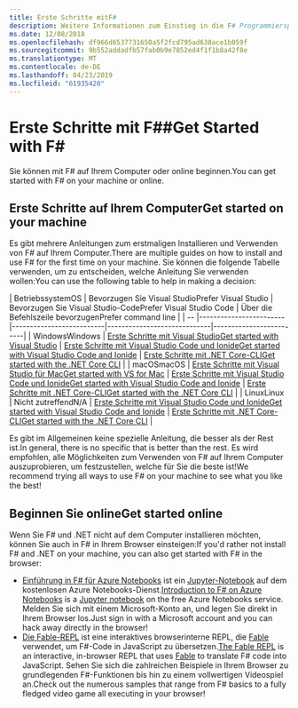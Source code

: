 ```yaml
---
title: Erste Schritte mitF#
description: Weitere Informationen zum Einstieg in die F# Programmiersprache.
ms.date: 12/08/2018
ms.openlocfilehash: df966d6537731650a5f2fcd795ad638ace1b059f
ms.sourcegitcommit: 9b552addadfb57fab0b9e7852ed4f1f1b8a42f8e
ms.translationtype: MT
ms.contentlocale: de-DE
ms.lasthandoff: 04/23/2019
ms.locfileid: "61935420"
---
```

# <a name="get-started-with-f"></a><span data-ttu-id="27927-103">Erste Schritte mit F#\#</span><span class="sxs-lookup"><span data-stu-id="27927-103">Get Started with F\#</span></span>

<span data-ttu-id="27927-104">Sie können mit F# auf Ihrem Computer oder online beginnen.</span><span class="sxs-lookup"><span data-stu-id="27927-104">You can get started with F# on your machine or online.</span></span>

## <a name="get-started-on-your-machine"></a><span data-ttu-id="27927-105">Erste Schritte auf Ihrem Computer</span><span class="sxs-lookup"><span data-stu-id="27927-105">Get started on your machine</span></span>

<span data-ttu-id="27927-106">Es gibt mehrere Anleitungen zum erstmaligen Installieren und Verwenden von F# auf Ihrem Computer.</span><span class="sxs-lookup"><span data-stu-id="27927-106">There are multiple guides on how to install and use F# for the first time on your machine.</span></span>  <span data-ttu-id="27927-107">Sie können die folgende Tabelle verwenden, um zu entscheiden, welche Anleitung Sie verwenden wollen:</span><span class="sxs-lookup"><span data-stu-id="27927-107">You can use the following table to help in making a decision:</span></span>

| <span data-ttu-id="27927-108">Betriebssystem</span><span class="sxs-lookup"><span data-stu-id="27927-108">OS</span></span> | <span data-ttu-id="27927-109">Bevorzugen Sie Visual Studio</span><span class="sxs-lookup"><span data-stu-id="27927-109">Prefer Visual Studio</span></span> | <span data-ttu-id="27927-110">Bevorzugen Sie Visual Studio-Code</span><span class="sxs-lookup"><span data-stu-id="27927-110">Prefer Visual Studio Code</span></span> | <span data-ttu-id="27927-111">Über die Befehlszeile bevorzugen</span><span class="sxs-lookup"><span data-stu-id="27927-111">Prefer command line</span></span> |
| -- |------------------------|--------------------------|-----------------------------|-------------------------|
| <span data-ttu-id="27927-112">Windows</span><span class="sxs-lookup"><span data-stu-id="27927-112">Windows</span></span> | [<span data-ttu-id="27927-113">Erste Schritte mit Visual Studio</span><span class="sxs-lookup"><span data-stu-id="27927-113">Get started with Visual Studio</span></span>](get-started-visual-studio.md) | [<span data-ttu-id="27927-114">Erste Schritte mit Visual Studio Code und Ionide</span><span class="sxs-lookup"><span data-stu-id="27927-114">Get started with Visual Studio Code and Ionide</span></span>](get-started-vscode.md) | [<span data-ttu-id="27927-115">Erste Schritte mit .NET Core-CLI</span><span class="sxs-lookup"><span data-stu-id="27927-115">Get started with the .NET Core CLI</span></span>](get-started-command-line.md) |
| <span data-ttu-id="27927-116">macOS</span><span class="sxs-lookup"><span data-stu-id="27927-116">macOS</span></span> | [<span data-ttu-id="27927-117">Erste Schritte mit Visual Studio für Mac</span><span class="sxs-lookup"><span data-stu-id="27927-117">Get started with VS for Mac</span></span>](get-started-with-visual-studio-for-mac.md) | [<span data-ttu-id="27927-118">Erste Schritte mit Visual Studio Code und Ionide</span><span class="sxs-lookup"><span data-stu-id="27927-118">Get started with Visual Studio Code and Ionide</span></span>](get-started-vscode.md) | [<span data-ttu-id="27927-119">Erste Schritte mit .NET Core-CLI</span><span class="sxs-lookup"><span data-stu-id="27927-119">Get started with the .NET Core CLI</span></span>](get-started-command-line.md) |
| <span data-ttu-id="27927-120">Linux</span><span class="sxs-lookup"><span data-stu-id="27927-120">Linux</span></span> | <span data-ttu-id="27927-121">Nicht zutreffend</span><span class="sxs-lookup"><span data-stu-id="27927-121">N/A</span></span> | [<span data-ttu-id="27927-122">Erste Schritte mit Visual Studio Code und Ionide</span><span class="sxs-lookup"><span data-stu-id="27927-122">Get started with Visual Studio Code and Ionide</span></span>](get-started-vscode.md) | [<span data-ttu-id="27927-123">Erste Schritte mit .NET Core-CLI</span><span class="sxs-lookup"><span data-stu-id="27927-123">Get started with the .NET Core CLI</span></span>](get-started-command-line.md) |

<span data-ttu-id="27927-124">Es gibt im Allgemeinen keine spezielle Anleitung, die besser als der Rest ist.</span><span class="sxs-lookup"><span data-stu-id="27927-124">In general, there is no specific that is better than the rest.</span></span> <span data-ttu-id="27927-125">Es wird empfohlen, alle Möglichkeiten zum Verwenden von F# auf Ihrem Computer auszuprobieren, um festzustellen, welche für Sie die beste ist!</span><span class="sxs-lookup"><span data-stu-id="27927-125">We recommend trying all ways to use F# on your machine to see what you like the best!</span></span>

## <a name="get-started-online"></a><span data-ttu-id="27927-126">Beginnen Sie online</span><span class="sxs-lookup"><span data-stu-id="27927-126">Get started online</span></span>

<span data-ttu-id="27927-127">Wenn Sie F# und .NET nicht auf dem Computer installieren möchten, können Sie auch in F# in Ihrem Browser einsteigen:</span><span class="sxs-lookup"><span data-stu-id="27927-127">If you'd rather not install F# and .NET on your machine, you can also get started with F# in the browser:</span></span>

* <span data-ttu-id="27927-128">[Einführung in F# für Azure Notebooks](https://notebooks.azure.com/Microsoft/projects/2018-Intro-FSharp/html/Introduction%20to%20FSharp.ipynb) ist ein [Jupyter-Notebook](https://jupyter.org/) auf dem kostenlosen Azure Notebooks-Dienst.</span><span class="sxs-lookup"><span data-stu-id="27927-128">[Introduction to F# on Azure Notebooks](https://notebooks.azure.com/Microsoft/projects/2018-Intro-FSharp/html/Introduction%20to%20FSharp.ipynb) is a [Jupyter notebook](https://jupyter.org/) on the free Azure Notebooks service.</span></span> <span data-ttu-id="27927-129">Melden Sie sich mit einem Microsoft-Konto an, und legen Sie direkt in Ihrem Browser los.</span><span class="sxs-lookup"><span data-stu-id="27927-129">Just sign in with a Microsoft account and you can hack away directly in the browser!</span></span>
* <span data-ttu-id="27927-130">[Die Fable-REPL](https://fable.io/repl/) ist eine interaktives browserinterne REPL, die [Fable](https://fable.io/) verwendet, um F#-Code in JavaScript zu übersetzen.</span><span class="sxs-lookup"><span data-stu-id="27927-130">[The Fable REPL](https://fable.io/repl/) is an interactive, in-browser REPL that uses [Fable](https://fable.io/) to translate F# code into JavaScript.</span></span> <span data-ttu-id="27927-131">Sehen Sie sich die zahlreichen Beispiele in Ihrem Browser zu grundlegenden F#-Funktionen bis hin zu einem vollwertigen Videospiel an.</span><span class="sxs-lookup"><span data-stu-id="27927-131">Check out the numerous samples that range from F# basics to a fully fledged video game all executing in your browser!</span></span>

